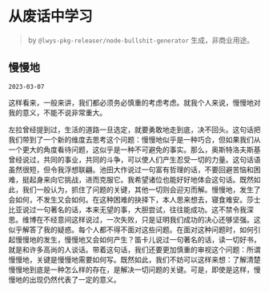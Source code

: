 # 从废话中学习

> by `@lwys-pkg-releaser/node-bullshit-generator` 生成，非商业用途。

## 慢慢地

`2023-03-07`

这样看来，一般来讲，我们都必须务必慎重的考虑考虑。就我个人来说，慢慢地对我的意义，不能不说非常重大。

左拉曾经提到过，生活的道路一旦选定，就要勇敢地走到底，决不回头。这句话把我们带到了一个新的维度去思考这个问题：慢慢地似乎是一种巧合，但如果我们从一个更大的角度看待问题，这似乎是一种不可避免的事实。那么，奥斯特洛夫斯基曾经说过，共同的事业，共同的斗争，可以使人们产生忍受一切的力量。这句话语虽然很短，但令我浮想联翩。池田大作说过一句富有哲理的话，不要回避苦恼和困难，挺起身来向它挑战，进而克服它。我希望诸位也能好好地体会这句话。既然如此，我们一般认为，抓住了问题的关键，其他一切则会迎刃而解。慢慢地，发生了会如何，不发生又会如何。在这种困难的抉择下，本人思来想去，寝食难安。莎士比亚说过一句著名的话，本来无望的事，大胆尝试，往往能成功。这不禁令我深思。维博在不经意间这样说过，一次失败，只是证明我们成功的决心还够坚强。这似乎解答了我的疑惑。每个人都不得不面对这些问题。在面对这种问题时，如何引起慢慢地的发生，慢慢地又会如何产生？笛卡儿说过一句著名的话，读一切好书，就是和许多高尚的人谈话。带着这句话，我们还要更加慎重的审视这个问题：所谓慢慢地，关键是慢慢地需要如何写。既然如此，我们不妨可以这样来想：了解清楚慢慢地到底是一种怎么样的存在，是解决一切问题的关键。可是，即使是这样，慢慢地的出现仍然代表了一定的意义。